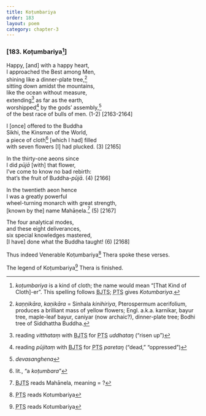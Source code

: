 ```yaml
---
title: Koṭumbariya
order: 183
layout: poem
category: chapter-3
---
```


### \[183. Koṭumbariya[^1]\]

Happy, \[and\] with a happy heart,  
I approached the Best among Men,  
shining like a dinner-plate tree,[^2]  
sitting down amidst the mountains,  
like the ocean without measure,  
extending[^3] as far as the earth,  
worshipped[^4] by the gods’ assembly,[^5]  
of the best race of bulls of men. (1-2) \[2163-2164\]

I \[once\] offered to the Buddha  
Sikhi, the Kinsman of the World,  
a piece of cloth[^6] \[which I had\] filled  
with seven flowers \[I\] had plucked. (3) \[2165\]

In the thirty-one aeons since  
I did *pūjā* \[with\] that flower,  
I’ve come to know no bad rebirth:  
that’s the fruit of Buddha-*pūjā*. (4) \[2166\]

In the twentieth aeon hence  
I was a greatly powerful  
wheel-turning monarch with great strength,  
\[known by the\] name Mahāṇela.[^7] (5) \[2167\]

The four analytical modes,  
and these eight deliverances,  
six special knowledges mastered,  
\[I have\] done what the Buddha taught! (6) \[2168\]

Thus indeed Venerable Koṭumbariya[^8] Thera spoke these verses.

The legend of Koṭumbariya[^9] Thera is finished.

[^1]: *koṭumbariya* is a kind of cloth; the name would mean “\[That Kind of Cloth\]-er”. This spelling follows <abbr title="Buddha Jayanthi Tripitaka Series">BJTS</abbr>; <abbr title="Pali Text Society">PTS</abbr> gives *Kotumbariya*.

[^2]: *kaṇṇikāra*, *kaṇikāra* = Sinhala *kinihiriya*, Pterospermum acerifolium, produces a brilliant mass of yellow flowers; Engl. a.k.a. karnikar, bayur tree, maple-leaf bayur, caniyar (now archaic?), dinner-plate tree; Bodhi tree of Siddhattha Buddha.

[^3]: reading *vitthataṃ* with <abbr title="Buddha Jayanthi Tripitaka Series">BJTS</abbr> for <abbr title="Pali Text Society">PTS</abbr> *uddhataŋ* (“risen up”)

[^4]: reading *pūjitaṃ* with <abbr title="Buddha Jayanthi Tripitaka Series">BJTS</abbr> for <abbr title="Pali Text Society">PTS</abbr> *paretaŋ* (“dead,” “oppressed”)

[^5]: *devasanghena*

[^6]: lit., “a *koṭumbara*”

[^7]: <abbr title="Buddha Jayanthi Tripitaka Series">BJTS</abbr> reads Mahānela, meaning = ?

[^8]: <abbr title="Pali Text Society">PTS</abbr> reads Kotumbariya

[^9]: <abbr title="Pali Text Society">PTS</abbr> reads Kotumbariya
